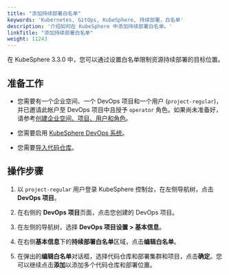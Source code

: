 ```yaml
---
title: "添加持续部署白名单"
keywords: 'Kubernetes, GitOps, KubeSphere, 持续部署，白名单'
description: '介绍如何在 KubeSphere 中添加持续部署白名单。'
linkTitle: "添加持续部署白名单"
weight: 11243
---
```

在 KubeSphere 3.3.0 中，您可以通过设置白名单限制资源持续部署的目标位置。

## 准备工作

- 您需要有一个企业空间、一个 DevOps 项目和一个用户 (`project-regular`)，并已邀请此帐户至 DevOps 项目中且授予 `operator` 角色。如果尚未准备好，请参考[创建企业空间、项目、用户和角色](../../../../quick-start/create-workspace-and-project/)。

- 您需要启用 [KubeSphere DevOps 系统](../../../../pluggable-components/devops/)。

- 您需要[导入代码仓库](../../../../devops-user-guide/how-to-use/code-repositories/import-code-repositories/)。

## 操作步骤

1. 以 `project-regular` 用户登录 KubeSphere 控制台，在左侧导航树，点击 **DevOps 项目**。

2. 在右侧的 **DevOps 项目**页面，点击您创建的 DevOps 项目。

3. 在左侧的导航树，选择 **DevOps 项目设置 > 基本信息**。

4. 在右侧**基本信息**下的**持续部署白名单**区域，点击**编辑白名单**。

5. 在弹出的**编辑白名单**对话框，选择代码仓库和部署集群和项目，点击**确定**。您可以继续点击**添加**以添加多个代码仓库和部署位置。

